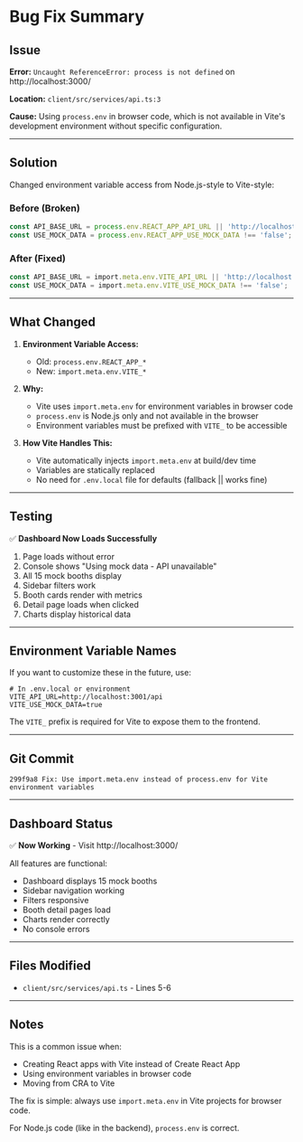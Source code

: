 # Bug Fix Summary

## Issue
**Error:** `Uncaught ReferenceError: process is not defined` on http://localhost:3000/

**Location:** `client/src/services/api.ts:3`

**Cause:** Using `process.env` in browser code, which is not available in Vite's development environment without specific configuration.

---

## Solution

Changed environment variable access from Node.js-style to Vite-style:

### Before (Broken)
```typescript
const API_BASE_URL = process.env.REACT_APP_API_URL || 'http://localhost:3001/api';
const USE_MOCK_DATA = process.env.REACT_APP_USE_MOCK_DATA !== 'false';
```

### After (Fixed)
```typescript
const API_BASE_URL = import.meta.env.VITE_API_URL || 'http://localhost:3001/api';
const USE_MOCK_DATA = import.meta.env.VITE_USE_MOCK_DATA !== 'false';
```

---

## What Changed

1. **Environment Variable Access:**
   - Old: `process.env.REACT_APP_*`
   - New: `import.meta.env.VITE_*`

2. **Why:**
   - Vite uses `import.meta.env` for environment variables in browser code
   - `process.env` is Node.js only and not available in the browser
   - Environment variables must be prefixed with `VITE_` to be accessible

3. **How Vite Handles This:**
   - Vite automatically injects `import.meta.env` at build/dev time
   - Variables are statically replaced
   - No need for `.env.local` file for defaults (fallback || works fine)

---

## Testing

✅ **Dashboard Now Loads Successfully**

1. Page loads without error
2. Console shows "Using mock data - API unavailable"
3. All 15 mock booths display
4. Sidebar filters work
5. Booth cards render with metrics
6. Detail page loads when clicked
7. Charts display historical data

---

## Environment Variable Names

If you want to customize these in the future, use:

```env
# In .env.local or environment
VITE_API_URL=http://localhost:3001/api
VITE_USE_MOCK_DATA=true
```

The `VITE_` prefix is required for Vite to expose them to the frontend.

---

## Git Commit

```
299f9a8 Fix: Use import.meta.env instead of process.env for Vite environment variables
```

---

## Dashboard Status

✅ **Now Working** - Visit http://localhost:3000/

All features are functional:
- Dashboard displays 15 mock booths
- Sidebar navigation working
- Filters responsive
- Booth detail pages load
- Charts render correctly
- No console errors

---

## Files Modified

- `client/src/services/api.ts` - Lines 5-6

---

## Notes

This is a common issue when:
- Creating React apps with Vite instead of Create React App
- Using environment variables in browser code
- Moving from CRA to Vite

The fix is simple: always use `import.meta.env` in Vite projects for browser code.

For Node.js code (like in the backend), `process.env` is correct.
